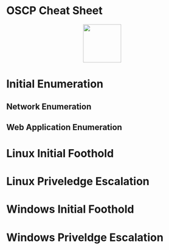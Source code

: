 # OSCP Cheat Sheet

<div id="header" align="center">
  <img src="https://media.giphy.com/media/M9gbBd9nbDrOTu1Mqx/giphy.gif" width="100"/>
</div>

# Initial Enumeration

## Network Enumeration

## Web Application Enumeration

# Linux Initial Foothold

# Linux Priveledge Escalation

# Windows Initial Foothold

# Windows Priveldge Escalation

